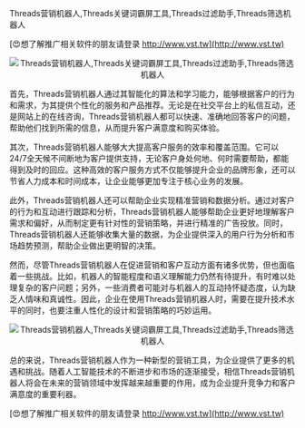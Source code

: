 Threads营销机器人,Threads关键词霸屏工具,Threads过滤助手,Threads筛选机器人

[😍想了解推广相关软件的朋友请登录 http://www.vst.tw](http://www.vst.tw)

 <center><img src="https://vst.tw/MP4/tuiguang/png/0.png" alt="Threads营销机器人,Threads关键词霸屏工具,Threads过滤助手,Threads筛选机器人"></center>

首先，Threads营销机器人通过其智能化的算法和学习能力，能够根据客户的行为和需求，为其提供个性化的服务和产品推荐。无论是在社交平台上的私信互动，还是网站上的在线咨询，Threads营销机器人都可以快速、准确地回答客户的问题，帮助他们找到所需的信息，从而提升客户满意度和购买体验。

其次，Threads营销机器人能够大大提高客户服务的效率和覆盖范围。它可以24/7全天候不间断地为客户提供支持，无论客户身处何地、何时需要帮助，都能得到及时的回应。这种高效的客户服务方式不仅能够提升企业的品牌形象，还可以节省人力成本和时间成本，让企业能够更加专注于核心业务的发展。

此外，Threads营销机器人还可以帮助企业实现精准营销和数据分析。通过对客户的行为和互动进行跟踪和分析，Threads营销机器人能够帮助企业更好地理解客户需求和偏好，从而制定更有针对性的营销策略，并进行精准的广告投放。同时，Threads营销机器人还能够收集大量的数据，为企业提供深入的用户行为分析和市场趋势预测，帮助企业做出更明智的决策。

然而，尽管Threads营销机器人在促进营销和客户互动方面有诸多优势，但也面临着一些挑战。比如，机器人的智能程度和语义理解能力仍然有待提升，有时难以处理复杂的客户问题；另外，一些消费者可能对与机器人的互动持怀疑态度，认为缺乏人情味和真诚性。因此，企业在使用Threads营销机器人时，需要在提升技术水平的同时，也要注重人性化的设计和营销策略的巧妙运用。

 <center><img src="https://vst.tw/MP4/tuiguang/png/0.png" alt="Threads营销机器人,Threads关键词霸屏工具,Threads过滤助手,Threads筛选机器人"></center>

总的来说，Threads营销机器人作为一种新型的营销工具，为企业提供了更多的机遇和挑战。随着人工智能技术的不断进步和市场的逐渐接受，相信Threads营销机器人将会在未来的营销领域中发挥越来越重要的作用，成为企业提升竞争力和客户满意度的重要利器。

[😍想了解推广相关软件的朋友请登录 http://www.vst.tw](http://www.vst.tw)



